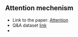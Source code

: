 ## Attention mechenism

- Link to the paper: [Attention](https://distill.pub/2016/augmented-rnns/#attentional-interfaces)
- Q&A dataset [link](https://kili-technology.com/blog/chatbot-training-datasets/)
-  
